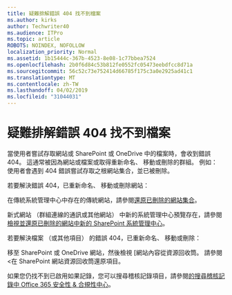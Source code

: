 ```yaml
---
title: 疑難排解錯誤 404 找不到檔案
ms.author: kirks
author: Techwriter40
ms.audience: ITPro
ms.topic: article
ROBOTS: NOINDEX, NOFOLLOW
localization_priority: Normal
ms.assetid: 1b15444c-367b-4523-8e08-1c77bbea7524
ms.openlocfilehash: 2b0f6d84c53b812fe0552fc05473eebdfcc8d71a
ms.sourcegitcommit: 56c52c73e752414d66785f175c3a0e2925ad41c1
ms.translationtype: MT
ms.contentlocale: zh-TW
ms.lasthandoff: 04/02/2019
ms.locfileid: "31044031"
---
```

# <a name="troubleshoot-error-404-file-not-found"></a>疑難排解錯誤 404 找不到檔案

當使用者嘗試存取網站或 SharePoint 或 OneDrive 中的檔案時，會收到錯誤 404。 這通常被因為網站或檔案或取得重新命名、 移動或刪除的群組。 例如： 使用者會遇到 404 錯誤嘗試存取之根網站集合，並已被刪除。

若要解決錯誤 404，已重新命名、 移動或刪除網站：

在傳統系統管理中心中存在的傳統網站，請參閱[還原已刪除的網站集合](https://docs.microsoft.com/en-us/sharepoint/restore-deleted-site-collection)。


新式網站 （群組連線的通訊或其他網站） 中新的系統管理中心預覽存在，請參閱[檢視並還原已刪除的網站中新的 SharePoint 系統管理中心](https://docs.microsoft.com/en-us/sharepoint/restore-deleted-site-collection)。

若要解決檔案 （或其他項目） 的錯誤 404，已重新命名、 移動或刪除：

移至 SharePoint 或 OneDrive 網站，然後檢視 [網站內容從資源回收筒。 請參閱 <<c0>在 SharePoint 網站資源回收筒還原項目。

如果您仍找不到已啟用如果記錄，您可以搜尋稽核記錄項目，請參閱[的搜尋稽核記錄中 Office 365 安全性 & 合規性中心](https://docs.microsoft.com/en-us/office365/securitycompliance/search-the-audit-log-in-security-and-compliance?redirectSourcePath=%252fclient%252fsearch-the-audit-log-in-the-office-365-security-compliance-center-0d4d0f35-390b-4518-800e-0c7ec95e946c)。
